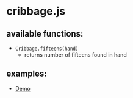 # cribbage.js
## available functions:
* `Cribbage.fifteens(hand)`
  * returns number of fifteens found in hand
## examples:
* [Demo](https://htmlpreview.github.io/?https://github.com/EthanThatOneKid/math/blob/master/cribbage/demo/index.html)
